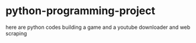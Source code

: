 # python-programming-project
here are python codes building a game and a youtube downloader and web scraping
